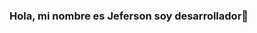 ### Hola, mi nombre es Jeferson soy desarrollador👋

<!--
**JefersonV/JefersonV** is a ✨ _special_ ✨ repository because its `README.md` (this file) appears on your GitHub profile.

Here are some ideas to get you started:

- 🔭 Actualmente soy un estudiante autodidacta
- 🌱 Aprendiendo cada día a ser mejor en .net
- 👯 En búsqueda de trabajo como desarrollador
-->
